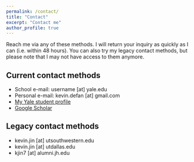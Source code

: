 ```yaml
---
permalink: /contact/
title: "Contact"
excerpt: "Contact me"
author_profile: true
---
```


Reach me via any of these methods. I will return your inquiry as quickly as I can (i.e. within 48 hours). You can also try my legacy contact methods, but please note that I may not have access to them anymore.

## Current contact methods

* School e-mail: username [at] yale.edu
* Personal e-mail: kevin.defan [at] gmail.com
* [My Yale student profile]()
* [Google Scholar](https://scholar.google.com/citations?user=XiWPysAAAAAJ&hl=en)

## Legacy contact methods

* kevin.jin [at] utsouthwestern.edu
* kevin.jin [at] utdallas.edu
* kjin7 [at] alumni.jh.edu